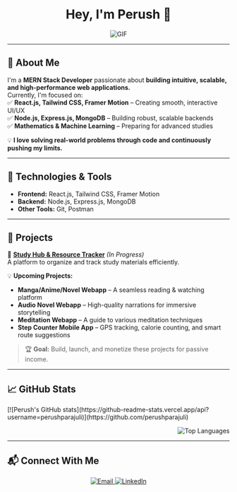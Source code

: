 <h1 align="center">Hey, I'm Perush 👋</h1>

<div align="center">
  <img src="https://media3.giphy.com/media/v1.Y2lkPTc5MGI3NjExbmQ3bjk1eW51OGFpd2d3M2dzb3Q4N2NxMnJqYTBwMzJtbHVrMmwxMiZlcD12MV9pbnRlcm5hbF9naWZfYnlfaWQmY3Q9Zw/bGgsc5mWoryfgKBx1u/giphy.gif" alt="GIF" />
</div>

---

## 🚀 About Me  

I'm a **MERN Stack Developer** passionate about **building intuitive, scalable, and high-performance web applications.**  
Currently, I'm focused on:  
✅ **React.js, Tailwind CSS, Framer Motion** – Creating smooth, interactive UI/UX  
✅ **Node.js, Express.js, MongoDB** – Building robust, scalable backends  
✅ **Mathematics & Machine Learning** – Preparing for advanced studies  

💡 **I love solving real-world problems through code and continuously pushing my limits.**  

---

## 🔨 Technologies & Tools  

- **Frontend:** React.js, Tailwind CSS, Framer Motion  
- **Backend:** Node.js, Express.js, MongoDB
- **Other Tools:** Git, Postman  

---

## 📌 Projects  

🚧 **[Study Hub & Resource Tracker](#)** *(In Progress)*  
A platform to organize and track study materials efficiently.  

💡 **Upcoming Projects:**  
- **Manga/Anime/Novel Webapp** – A seamless reading & watching platform
- **Audio Novel Webapp** – High-quality narrations for immersive storytelling   
- **Meditation Webapp** – A guide to various meditation techniques  
- **Step Counter Mobile App** – GPS tracking, calorie counting, and smart route suggestions  
 

> 🏆 **Goal:** Build, launch, and monetize these projects for passive income.  

---

## 📈 GitHub Stats  

<p align="Left">
[![Perush's GitHub stats](https://github-readme-stats.vercel.app/api?username=perushparajuli)](https://github.com/perushparajuli) 
</p>


<p align="Right">
  <img src="https://github-readme-stats.vercel.app/api/top-langs?username=perushparajuli&show_icons=true&locale=en&layout=compact" alt="Top Languages" />
</p>

---

## 📬 Connect With Me  

<p align="center">
  <a href="mailto:perushparajuli@gmail.com" target="_blank">
    <img src="https://img.shields.io/badge/Email-perushparajuli%40gmail.com-red?style=for-the-badge&logo=gmail" alt="Email" />
  </a>
  <a href="https://linkedin.com/in/@perush-parajuli" target="_blank">
    <img src="https://img.shields.io/badge/LinkedIn-%40perush%20parajuli-blue?logo=linkedin&style=for-the-badge" alt="LinkedIn" />
  </a>
</p>
